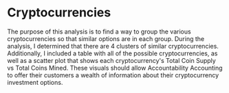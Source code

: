 # Cryptocurrencies

The purpose of this analysis is to find a way to group the various cryptocurrencies so that similar options are in each group. During the analysis, I determined that there are 4 clusters of similar cryptocurrencies. Additionally, I included a table with all of the possible cryptocurrencies, as well as a scatter plot that shows each cryptocurrency's Total Coin Supply vs Total Coins Mined. These visuals should allow Accountability Accounting to offer their customers a wealth of information about their cryptocurrency investment options.

